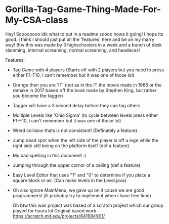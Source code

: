 # Gorilla-Tag-Game-Thing-Made-For-My-CSA-class

Hey! Soooooooo idk what to put in a readme soooo hows it going! I hope its good. I think I should just put all the 'features' here and be on my marry way! Btw this was made by 3 highschoolers in a week and a bunch of desk slamming, internal screaming, normal screaming, and headaces!

Features:
- Tag Game with 4 players (Starts off with 2 players but you need to press either F1-F10, i can't remember but it was one of those lol)
- Orange then you are 'IT' (not as in the IT the movie made in 1986 or the remake in 2017 based off the book made by Stephen King, but rather you become the tagger)
- Tagger will have a 3 second delay before they can tag others
- Multiple Levels like 'Ohio Sigma' (to cycle between levels press either F1-F10, i can't remember but it was one of those lol)
- Wierd collision thats is not consistant! (Definately a feature)
- Jump dead spot when the left side of the player is off a lege while the right side still being on the platform itself (def a feature)
- My bad spelling in this document :)
- Jumping through the upper cornor of a ceiling (def a feature)
- Easy Level Editor that uses "1" and "0" to determine if you place a square block or air. (Can make levels in the Level.java)
- Oh also ignore MainMenu, we gave up on it cause we are good programmers! (ill probably try to implement when i have free time)


  Oh btw this was project was based of a scratch project which our group played for hours lol
  Original based work - https://scratch.mit.edu/projects/641684901/

